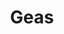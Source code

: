 ---
title: "Geas"
index: "geas"
permalink: /spells/geas/
tags:
  - Spell
  - 5th Level
  - Enchantment
available_for:
  - Bard
  - Cleric
  - Druid
  - Paladin
  - Wizard
level: "5th Level"
school: "Enchantment"
range: "60 ft"
comp:
  - V
duration: "30 Days"
cast_time: "1 Minute"
attack: "WIS Save"
description: |
  You place a magical command on a creature that you can see within range, forcing it to carry out some service or refrain from some action or course of activity as you decide. If the creature can understand you, it must succeed on a wisdom saving throw or become charmed by you for the duration. While the creature is charmed by you, it takes 5d10 psychic damage each time it acts in a manner directly counter to your instructions, but no more than once each day. A creature that can't understand you is unaffected by the spell.

  You can issue any command you choose, short of an activity that would result in certain death. Should you issue a suicidal command, the spell ends.

  You can end the spell early by using an action to dismiss it. A remove curse, greater restoration, or wish spell also ends it.

  **At higher levels.** When you cast this spell using a spell slot of 7th or 8th level, the duration is 1 year. When you cast this spell using a spell slot of 9th level, the spell lasts until it is ended by one of the spells mentioned above.
excerpt: "You place a magical command on a creature that you can see within range, forcing it to carry out some service or refrain from some action or course of activity as you decide."
source: "Basic Rules"
---
